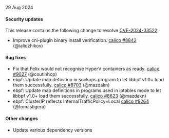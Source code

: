 29 Aug 2024

#### Security updates

This release contains the following change to resolve [CVE-2024-33522](https://www.tigera.io/security-bulletins-tta-2024-001/):
 - Improve cni-plugin binary install verification. [calico #8842](https://github.com/projectcalico/calico/pull/8842) (@ialidzhikov)

#### Bug fixes

 - Fix that Felix would not recognise HyperV containers as ready. [calico #9027](https://github.com/projectcalico/calico/pull/9027) (@coutinhop)
 - ebpf: Update map definition in sockops program to let libbpf v1.0+ load them successfully. [calico #8703](https://github.com/projectcalico/calico/pull/8703) (@mazdakn)
 - ebpf: Update map definitions in programs used in iptables mode to let libbpf v1.0+ load them successfully. [calico #8623](https://github.com/projectcalico/calico/pull/8623) (@mazdakn)
 - ebpf: ClusterIP reflects InternalTrafficPolicy=Local [calico #8264](https://github.com/projectcalico/calico/pull/8264) (@tomastigera)

#### Other changes

 - Update various dependency versions
